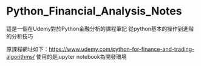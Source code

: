 # Python_Financial_Analysis_Notes

這是一個在Udemy對於Python金融分析的課程筆記
從python基本的操作到進階的分析技巧

原課程網址如下：https://www.udemy.com/python-for-finance-and-trading-algorithms/
使用的是jupyter notebook為開發環境
